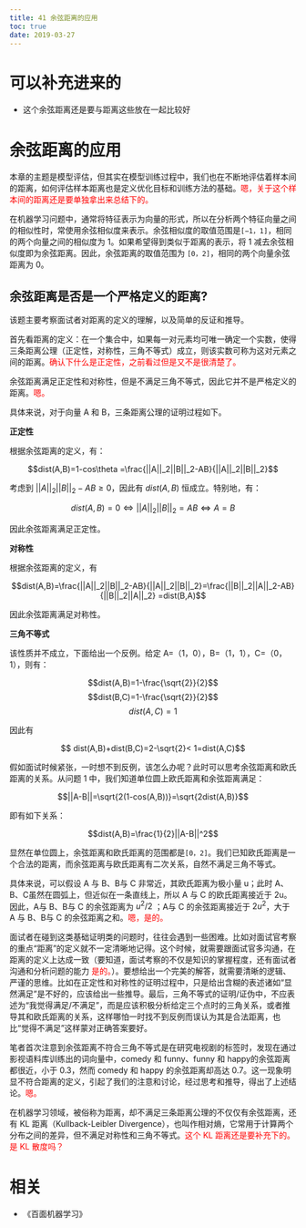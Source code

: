 ```yaml
---
title: 41 余弦距离的应用
toc: true
date: 2019-03-27
---
```

# 可以补充进来的

- 这个余弦距离还是要与距离这些放在一起比较好



# 余弦距离的应用


本章的主题是模型评估，但其实在模型训练过程中，我们也在不断地评估着样本间的距离，如何评估样本距离也是定义优化目标和训练方法的基础。<span style="color:red;">嗯，关于这个样本间的距离还是要单独拿出来总结下的。</span>

在机器学习问题中，通常将特征表示为向量的形式，所以在分析两个特征向量之间的相似性时，常使用余弦相似度来表示。余弦相似度的取值范围是`[−1，1]`，相同的两个向量之间的相似度为 1。如果希望得到类似于距离的表示，将 1 减去余弦相似度即为余弦距离。因此，余弦距离的取值范围为 `[0，2]`，相同的两个向量余弦距离为 0。



## 余弦距离是否是一个严格定义的距离?


该题主要考察面试者对距离的定义的理解，以及简单的反证和推导。

首先看距离的定义：在一个集合中，如果每一对元素均可唯一确定一个实数，使得三条距离公理（正定性，对称性，三角不等式）成立，则该实数可称为这对元素之间的距离。<span style="color:red;">确认下什么是正定性，之前看过但是又不是很清楚了。</span>


余弦距离满足正定性和对称性，但是不满足三角不等式，因此它并不是严格定义的距离。<span style="color:red;">嗯。</span>

具体来说，对于向量 A 和 B，三条距离公理的证明过程如下。


**正定性**


根据余弦距离的定义，有：

$$dist(A,B)=1-cos\theta =\frac{||A||_2||B||_2-AB}{||A||_2||B||_2}$$

考虑到 $||A||_2||B||_2-AB\geq 0$，因此有 $dist(A,B)$ 恒成立。特别地，有：

$$dist(A,B)=0\Leftrightarrow ||A||_2||B||_2=AB\Leftrightarrow A=B$$

因此余弦距离满足正定性。

**对称性**

根据余弦距离的定义，有


$$dist(A,B)=\frac{||A||_2||B||_2-AB}{||A||_2||B||_2}=\frac{||B||_2||A||_2-AB}{||B||_2||A||_2} =dist(B,A)$$

因此余弦距离满足对称性。

**三角不等式**


该性质并不成立，下面给出一个反例。给定 A=（1，0），B=（1，1），C=（0，1），则有：

$$dist(A,B)=1-\frac{\sqrt{2}}{2}$$
$$dist(B,C)=1-\frac{\sqrt{2}}{2}$$
$$dist(A,C)=1$$

因此有

$$ dist(A,B)+dist(B,C)=2-\sqrt{2}< 1=dist(A,C)$$

假如面试时候紧张，一时想不到反例，该怎么办呢？此时可以思考余弦距离和欧氏距离的关系。从问题 1 中，我们知道单位圆上欧氏距离和余弦距离满足：

$$||A-B||=\sqrt{2(1-cos(A,B))}=\sqrt{2dist(A,B)}$$

即有如下关系：

$$dist(A,B)=\frac{1}{2}||A-B||^2$$

显然在单位圆上，余弦距离和欧氏距离的范围都是`[0，2]`。我们已知欧氏距离是一个合法的距离，而余弦距离与欧氏距离有二次关系，自然不满足三角不等式。

具体来说，可以假设 A 与 B、B与 C 非常近，其欧氏距离为极小量 u；此时 A、B、C虽然在圆弧上，但近似在一条直线上，所以 A 与 C 的欧氏距离接近于 2u。因此，A与 B、B与 C 的余弦距离为 $u^2/2$ ；A与 C 的余弦距离接近于 $2u^2$，大于 A 与 B、B与 C 的余弦距离之和。<span style="color:red;">嗯，是的。</span>


面试者在碰到这类基础证明类的问题时，往往会遇到一些困难。比如对面试官考察的重点“距离”的定义就不一定清晰地记得。这个时候，就需要跟面试官多沟通，在距离的定义上达成一致（要知道，面试考察的不仅是知识的掌握程度，还有面试者沟通和分析问题的能力 <span style="color:red;">是的。</span>）。要想给出一个完美的解答，就需要清晰的逻辑、严谨的思维。比如在正定性和对称性的证明过程中，只是给出含糊的表述诸如“显然满足”是不好的，应该给出一些推导。最后，三角不等式的证明/证伪中，不应表述为“我觉得满足/不满足”，而是应该积极分析给定三个点时的三角关系，或者推导其和欧氏距离的关系，这样哪怕一时找不到反例而误认为其是合法距离，也比“觉得不满足”这样蒙对正确答案要好。


笔者首次注意到余弦距离不符合三角不等式是在研究电视剧的标签时，发现在通过影视语料库训练出的词向量中，comedy 和 funny、funny 和 happy的余弦距离都很近，小于 0.3，然而 comedy 和 happy 的余弦距离却高达 0.7。这一现象明显不符合距离的定义，引起了我们的注意和讨论，经过思考和推导，得出了上述结论。<span style="color:red;">嗯。</span>


在机器学习领域，被俗称为距离，却不满足三条距离公理的不仅仅有余弦距离，还有 KL 距离（Kullback-Leibler Divergence），也叫作相对熵，它常用于计算两个分布之间的差异，但不满足对称性和三角不等式。<span style="color:red;">这个 KL 距离还是要补充下的。是 KL 散度吗？</span>









# 相关

- 《百面机器学习》
